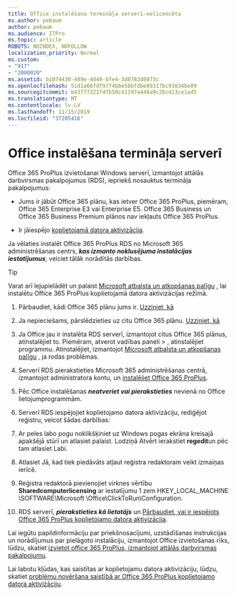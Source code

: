 ```yaml
---
title: Office instalēšana termināļa serverī-nelicencēta
ms.author: pebaum
author: pebaum
ms.audience: ITPro
ms.topic: article
ROBOTS: NOINDEX, NOFOLLOW
localization_priority: Normal
ms.custom:
- "917"
- "2000020"
ms.assetid: b1074430-489e-4d49-bfe4-3d8783d8073c
ms.openlocfilehash: 51d1a66fdf9774bbe58bfdbe89317bc93834be09
ms.sourcegitcommit: b43f77221f47b50c41197a448a9c26c423ce1ad5
ms.translationtype: MT
ms.contentlocale: lv-LV
ms.lasthandoff: 11/15/2019
ms.locfileid: "37205416"
---
```

# <a name="installing-office-on-a-terminal-server"></a>Office instalēšana termināļa serverī

Office 365 ProPlus izvietošanai Windows serverī, izmantojot attālās darbvirsmas pakalpojumus (RDS), iepriekš nosauktus termināļa pakalpojumus:
  
- Jums ir jābūt Office 365 plānu, kas ietver Office 365 ProPlus, piemēram, Office 365 Enterprise E3 vai Enterprise E5. Office 365 Business un Office 365 Business Premium plānos nav iekļauts Office 365 ProPlus.

- Ir jāiespējo [koplietojamā datora aktivizācija](https://docs.microsoft.com/DeployOffice/overview-of-shared-computer-activation-for-office-365-proplus).

Ja vēlaties instalēt Office 365 ProPlus RDS no Microsoft 365 administrēšanas centrs, ***kas izmanto noklusējuma instalācijas iestatījumus***, veiciet tālāk norādītās darbības.

> [!TIP]
> Varat arī lejupielādēt un palaist [Microsoft atbalsta un atkopšanas palīgu](https://aka.ms/SaRA_OfficeSCA_M365Portal) , lai instalētu Office 365 ProPlus koplietojamā datora aktivizācijas režīmā.
  
1. Pārbaudiet, kādi Office 365 plānu jums ir. [Uzziniet, kā](https://docs.microsoft.com/office365/admin/admin-overview/what-subscription-do-i-have)

2. Ja nepieciešams, pārslēdzieties uz citu Office 365 plānu. [Uzziniet, kā](https://docs.microsoft.com/office365/admin/subscriptions-and-billing/switch-to-a-different-plan)

3. Ja Office jau ir instalēta RDS serverī, izmantojot citus Office 365 plānus, atinstalējiet to. Piemēram, atverot vadības paneli \> , atinstalējiet programmu. Atinstalējiet, izmantojot [Microsoft atbalsta un atkopšanas palīgu](https://aka.ms/SARA-OfficeUninstall-Alchemy) , ja rodas problēmas.

4. Serverī RDS pierakstieties Microsoft 365 administrēšanas centrā, izmantojot administratora kontu, un [instalējiet Office 365 ProPlus](https://portal.office.com/OLS/MySoftware.aspx).

5. Pēc Office instalēšanas ***neatveriet vai pierakstieties*** nevienā no Office lietojumprogrammām.

6. Serverī RDS iespējojiet koplietojamo datora aktivizāciju, rediģējot reģistru, veicot šādas darbības:

1. Ar peles labo pogu noklikšķiniet uz Windows pogas ekrāna kreisajā apakšējā stūrī un atlasiet palaist. Lodziņā Atvērt ierakstiet **regedit**un pēc tam atlasiet Labi.

2. Atlasiet Jā, kad tiek piedāvāts atļaut reģistra redaktoram veikt izmaiņas ierīcē.

3. Reģistra redaktorā pievienojiet virknes vērtību **Sharedcomputerlicensing** ar iestatījumu 1 zem HKEY_LOCAL_MACHINE \SOFTWARE\Microsoft \Office\ClickToRun\Configuration.

7. RDS serverī, ***pierakstieties kā lietotājs*** un [Pārbaudiet, vai ir iespējots Office 365 ProPlus koplietojamo datora aktivizācija](https://docs.microsoft.com/DeployOffice/troubleshoot-issues-with-shared-computer-activation-for-office-365-proplus#verify-that-activation-for-office-365-proplus-succeeded).

Lai iegūtu papildinformāciju par priekšnosacījumi, uzstādīšanas instrukcijas un norādījumus par pielāgoto instalāciju, izmantojot Office izvietošanas rīks, lūdzu, skatiet [izvietot office 365 ProPlus, izmantojot attālās darbvirsmas pakalpojumu](https://docs.microsoft.com/DeployOffice/deploy-office-365-proplus-by-using-remote-desktop-services).
  
Lai labotu kļūdas, kas saistītas ar koplietojamu datora aktivizāciju, lūdzu, skatiet [problēmu novēršana saistībā ar Office 365 ProPlus koplietojamo datora aktivizāciju](https://docs.microsoft.com/DeployOffice/troubleshoot-issues-with-shared-computer-activation-for-office-365-proplus).
  